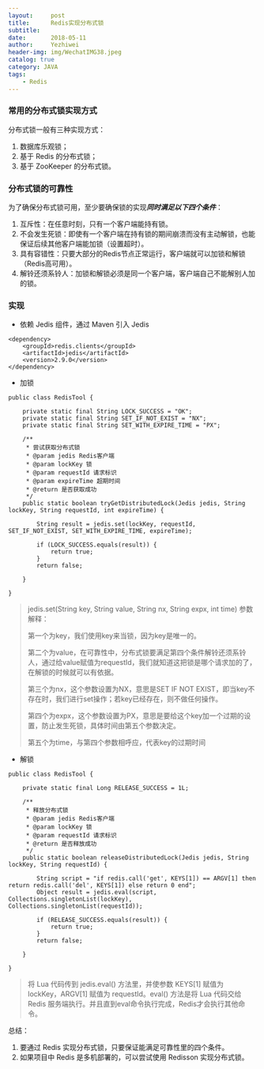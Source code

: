 ```yaml
---
layout:     post
title:      Redis实现分布式锁
subtitle:   
date:       2018-05-11
author:     Yezhiwei
header-img: img/WechatIMG38.jpeg
catalog: true
category: JAVA
tags:
    - Redis
---
```


### 常用的分布式锁实现方式

分布式锁一般有三种实现方式：

1. 数据库乐观锁；
2. 基于 Redis 的分布式锁；
3. 基于 ZooKeeper 的分布式锁。

### 分布式锁的可靠性

为了确保分布式锁可用，至少要确保锁的实现***同时满足以下四个条件***：

1. 互斥性：在任意时刻，只有一个客户端能持有锁。
2. 不会发生死锁：即使有一个客户端在持有锁的期间崩溃而没有主动解锁，也能保证后续其他客户端能加锁（设置超时）。
3. 具有容错性：只要大部分的Redis节点正常运行，客户端就可以加锁和解锁（Redis高可用）。
4. 解铃还须系铃人：加锁和解锁必须是同一个客户端，客户端自己不能解别人加的锁。

### 实现

* 依赖 Jedis 组件，通过 Maven 引入 Jedis

```
<dependency>
    <groupId>redis.clients</groupId>
    <artifactId>jedis</artifactId>
    <version>2.9.0</version>
</dependency>
```

* 加锁

```
public class RedisTool {
 
    private static final String LOCK_SUCCESS = "OK";
    private static final String SET_IF_NOT_EXIST = "NX";
    private static final String SET_WITH_EXPIRE_TIME = "PX";
 
    /**
     * 尝试获取分布式锁
     * @param jedis Redis客户端
     * @param lockKey 锁
     * @param requestId 请求标识
     * @param expireTime 超期时间
     * @return 是否获取成功
     */
    public static boolean tryGetDistributedLock(Jedis jedis, String lockKey, String requestId, int expireTime) {
 
        String result = jedis.set(lockKey, requestId, SET_IF_NOT_EXIST, SET_WITH_EXPIRE_TIME, expireTime);
 
        if (LOCK_SUCCESS.equals(result)) {
            return true;
        }
        return false;
 
    }
 
}
```

> jedis.set(String key, String value, String nx, String expx, int time) 参数解释：
> 
> 第一个为key，我们使用key来当锁，因为key是唯一的。
> 
> 第二个为value，在可靠性中，分布式锁要满足第四个条件解铃还须系铃人，通过给value赋值为requestId，我们就知道这把锁是哪个请求加的了，在解锁的时候就可以有依据。
> 
> 第三个为nx，这个参数设置为NX，意思是SET IF NOT EXIST，即当key不存在时，我们进行set操作；若key已经存在，则不做任何操作。
> 
> 第四个为expx，这个参数设置为PX，意思是要给这个key加一个过期的设置，防止发生死锁，具体时间由第五个参数决定。
> 
> 第五个为time，与第四个参数相呼应，代表key的过期时间

* 解锁

```
public class RedisTool {
 
    private static final Long RELEASE_SUCCESS = 1L;
 
    /**
     * 释放分布式锁
     * @param jedis Redis客户端
     * @param lockKey 锁
     * @param requestId 请求标识
     * @return 是否释放成功
     */
    public static boolean releaseDistributedLock(Jedis jedis, String lockKey, String requestId) {
 
        String script = "if redis.call('get', KEYS[1]) == ARGV[1] then return redis.call('del', KEYS[1]) else return 0 end";
        Object result = jedis.eval(script, Collections.singletonList(lockKey), Collections.singletonList(requestId));
 
        if (RELEASE_SUCCESS.equals(result)) {
            return true;
        }
        return false;
 
    }
 
}
```

> 将 Lua 代码传到 jedis.eval() 方法里，并使参数 KEYS[1] 赋值为 lockKey，ARGV[1] 赋值为 requestId。eval() 方法是将 Lua 代码交给 Redis 服务端执行。并且直到eval命令执行完成，Redis才会执行其他命令。

总结：

1. 要通过 Redis 实现分布式锁，只要保证能满足可靠性里的四个条件。
2. 如果项目中 Redis 是多机部署的，可以尝试使用 Redisson 实现分布式锁。








